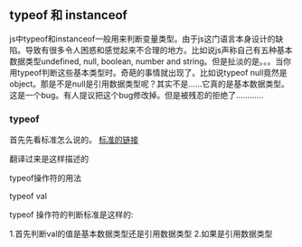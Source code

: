## typeof 和 instanceof ##
js中typeof和instanceof一般用来判断变量类型。由于js这门语言本身设计的缺陷。导致有很多令人困惑和感觉起来不合理的地方。比如说js声称自己有五种基本数据类型undefined, null, boolean, number and string。但是扯淡的是。。。当你用typeof判断这些基本类型时。奇葩的事情就出现了。比如说typeof null竟然是object。那是不是null是引用数据类型呢？其实不是……它真的是基本数据类型。这是一个bug。有人提议把这个bug修改掉。但是被残忍的拒绝了…………

### typeof ###
首先先看标准怎么说的。
[标准的链接](http://www.ecma-international.org/ecma-262/5.1/#sec-11.4.3)

翻译过来是这样描述的

typeof操作符的用法

typeof val

typeof 操作符的判断标准是这样的:

1.首先判断val的值是基本数据类型还是引用数据类型
2.如果是引用数据类型
